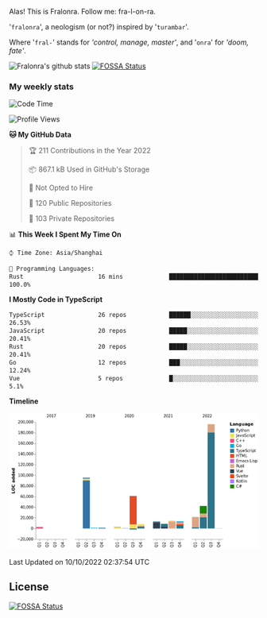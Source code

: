 Alas! This is Fralonra. Follow me: fra-l-on-ra.

'`fralonra`', a neologism (or not?) inspired by '`turambar`'.

Where '`fral-`' stands for *'control, manage, master'*, and '`onra`' for *'doom, fate'*.

![Fralonra's github stats](https://github-readme-stats.vercel.app/api?username=fralonra)
[![FOSSA Status](https://app.fossa.com/api/projects/git%2Bgithub.com%2Ffralonra%2Ffralonra.svg?type=shield)](https://app.fossa.com/projects/git%2Bgithub.com%2Ffralonra%2Ffralonra?ref=badge_shield)

### My weekly stats

<!--START_SECTION:waka-->
![Code Time](http://img.shields.io/badge/Code%20Time-3%2C061%20hrs%2038%20mins-blue)

![Profile Views](http://img.shields.io/badge/Profile%20Views-1-blue)

**🐱 My GitHub Data** 

> 🏆 211 Contributions in the Year 2022
 > 
> 📦 867.1 kB Used in GitHub's Storage 
 > 
> 🚫 Not Opted to Hire
 > 
> 📜 120 Public Repositories 
 > 
> 🔑 103 Private Repositories  
 > 
📊 **This Week I Spent My Time On** 

```text
⌚︎ Time Zone: Asia/Shanghai

💬 Programming Languages: 
Rust                     16 mins             █████████████████████████   100.0%

```

**I Mostly Code in TypeScript** 

```text
TypeScript               26 repos            ██████░░░░░░░░░░░░░░░░░░░   26.53% 
JavaScript               20 repos            █████░░░░░░░░░░░░░░░░░░░░   20.41% 
Rust                     20 repos            █████░░░░░░░░░░░░░░░░░░░░   20.41% 
Go                       12 repos            ███░░░░░░░░░░░░░░░░░░░░░░   12.24% 
Vue                      5 repos             █░░░░░░░░░░░░░░░░░░░░░░░░   5.1%

```


**Timeline**

![Chart not found](https://raw.githubusercontent.com/fralonra/fralonra/master/charts/bar_graph.png) 


 Last Updated on 10/10/2022 02:37:54 UTC
<!--END_SECTION:waka-->

## License
[![FOSSA Status](https://app.fossa.com/api/projects/git%2Bgithub.com%2Ffralonra%2Ffralonra.svg?type=large)](https://app.fossa.com/projects/git%2Bgithub.com%2Ffralonra%2Ffralonra?ref=badge_large)